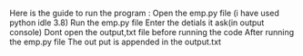 Here is the guide to run the program :
Open the emp.py file (i have used python idle 3.8)
Run the emp.py file
Enter the detials it ask(in output console)
Dont open the output,txt file before running the code
After running the emp.py file 
The out put is appended in the output.txt

